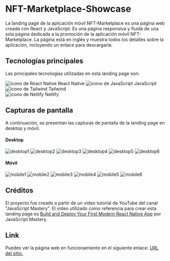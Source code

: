 # NFT-Marketplace-Showcase

La landing page de la aplicación móvil NFT-Marketplace es una página web creada con React y JavaScript. Es una página responsiva y fluida de una sola página dedicada a la promoción de la aplicación móvil NFT-Marketplace. La página está en inglés y muestra todos los detalles sobre la aplicación, incluyendo un enlace para descargarla.

## Tecnologías principales

Las principales tecnologías utilizadas en esta landing page son:

![icono de React Native](https://res.cloudinary.com/dyvccdkkl/image/upload/v1675896866/Iconos/React_yhyy73.png) React Native 
![icono de JavaScript](https://res.cloudinary.com/dyvccdkkl/image/upload/v1676090888/Iconos/JavaScript_gvi1sz.png) JavaScript  
![icono de Tailwind](https://res.cloudinary.com/dyvccdkkl/image/upload/v1675900964/Iconos/Tailwind_ulewag.png) Tailwind  
![icono de Netlify](https://res.cloudinary.com/dyvccdkkl/image/upload/v1676957754/Iconos/Netlify_yxm0xq.png) Netlify  

## Capturas de pantalla

A continuación, se presentan las capturas de pantalla de la landing page en desktop y móvil.
#### Desktop

![desktop1](./src/assets/screenshots/Desktop1.jpg)
![desktop2](./src/assets/screenshots/Desktop2.jpg)
![desktop3](./src/assets/screenshots/Desktop3.jpg)
![desktop4](./src/assets/screenshots/Desktop4.jpg)
![desktop5](./src/assets/screenshots/Desktop5.jpg)
![desktop6](./src/assets/screenshots/Desktop6.jpg)

#### Móvil

![mobile1](./src/assets/screenshots/Mobile1.png)
![mobile2](./src/assets/screenshots/Mobile2.png)
![mobile3](./src/assets/screenshots/Mobile3.png)
![mobile4](./src/assets/screenshots/Mobile4.png)
![mobile5](./src/assets/screenshots/Mobile5.png)
![mobile6](./src/assets/screenshots/Mobile6.png)

## Créditos

El proyecto fue creado a partir de un video tutorial de YouTube del canal "JavaScript Mastery". El video utilizado como referencia para crear esta landing page es [Build and Deploy Your First Modern React Native App](https://www.youtube.com/watch?v=_ivIUCSOZ78) por JavaScript Mastery.

## Link

Puedes ver la página web en funcionamiento en el siguiente enlace: [URL del sitio.](https://nft-marketplace-showcase-yha.netlify.app/)

